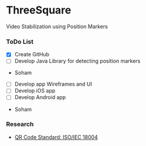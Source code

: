# ThreeSquare
Video Stabilization using Position Markers

### ToDo List

- [X] Create GitHub
- [ ] Develop Java Library for detecting position markers
 - Soham
- [ ] Develop app Wireframes and UI
- [ ] Develop iOS app
- [ ] Develop Android app
 - Soham

### Research

 - [QR Code Standard: ISO/IEC 18004](http://raidenii.net/files/datasheets/misc/qr_code.pdf)
